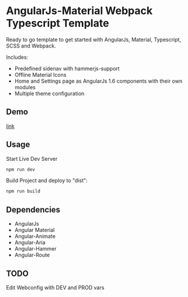 ﻿# AngularJs-Material Webpack Typescript Template

Ready to go template to get started with AngularJs, Material, Typescript, SCSS and Webpack.

Includes:
* Predefined sidenav with hammerjs-support
* Offline Material Icons
* Home and Settings page as AngularJs 1.6 components with their own modules
* Multiple theme configuration

## Demo
[link](http://angularjs-material-typescript-webpack.muchadev.com/)

## Usage
Start Live Dev Server
```js
npm run dev
```

Build Project and deploy to "dist":
```js
npm run build
```

## Dependencies
* AngularJs
* Angular Material
* Angular-Animate
* Angular-Aria
* Angular-Hammer
* Angular-Route

## TODO
Edit Webconfig with DEV and PROD vars